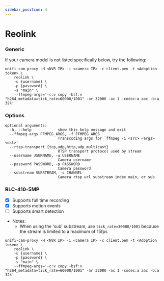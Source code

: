 ```yaml
---
sidebar_position: 4
---
```


# Reolink

### Generic
If your camera model is not listed specifically below, try the following:

```
unifi-cam-proxy -H <NVR IP> -i <camera IP> -c client.pem -t <Adoption token> \
    reolink \
    -u {username} \
    -p {password} \
    -s "main" \
    --ffmpeg-args='-c:v copy -bsf:v "h264_metadata=tick_rate=60000/1001" -ar 32000 -ac 1 -codec:a aac -b:a 32k'
```

### Options
```
optional arguments:
  -h, --help            show this help message and exit
  --ffmpeg-args FFMPEG_ARGS, -f FFMPEG_ARGS
                        Transcoding args for `ffmpeg -i <src> <args> <dst>`
  --rtsp-transport {tcp,udp,http,udp_multicast}
                        RTSP transport protocol used by stream
  --username USERNAME, -u USERNAME
                        Camera username
  --password PASSWORD, -p PASSWORD
                        Camera password
  --substream SUBSTREAM, -s CHANNEL
                        Camera rtsp url substream index main, or sub
```        

### RLC-410-5MP
- [x] Supports full time recording
- [x] Supports motion events
- [ ] Supports smart detection
- Notes:
  *  When using the 'sub' substream, use `tick_rate=30000/1001` because the stream is limited to a maximum of 15fps

```
unifi-cam-proxy -H <NVR IP> -i <camera IP> -c client.pem -t <Adoption token> \
    reolink \
    -u {username} \
    -p {password} \
    -s "main" \
    --ffmpeg-args='-c:v copy -bsf:v "h264_metadata=tick_rate=60000/1001" -ar 32000 -ac 1 -codec:a aac -b:a 32k'
```
